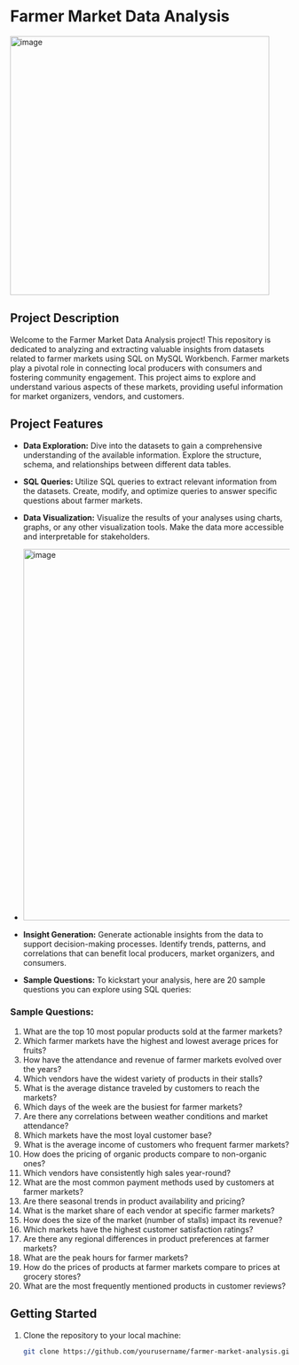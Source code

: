 # Farmer Market Data Analysis
<img width="467" alt="image" src="https://github.com/shivendra1-cyber/Farmers_market_analysis/assets/68283342/e27e6203-a0e5-4223-b453-84ee7254d635">


## Project Description

Welcome to the Farmer Market Data Analysis project! This repository is dedicated to analyzing and extracting valuable insights from datasets related to farmer markets using SQL on MySQL Workbench. Farmer markets play a pivotal role in connecting local producers with consumers and fostering community engagement. This project aims to explore and understand various aspects of these markets, providing useful information for market organizers, vendors, and customers.

## Project Features

- **Data Exploration:** Dive into the datasets to gain a comprehensive understanding of the available information. Explore the structure, schema, and relationships between different data tables.

- **SQL Queries:** Utilize SQL queries to extract relevant information from the datasets. Create, modify, and optimize queries to answer specific questions about farmer markets.

- **Data Visualization:** Visualize the results of your analyses using charts, graphs, or any other visualization tools. Make the data more accessible and interpretable for stakeholders.
- <img width="670" alt="image" src="https://github.com/shivendra1-cyber/Farmers_market_analysis/assets/68283342/f1c978ac-89b8-4583-8e75-bd7c46712b23">


- **Insight Generation:** Generate actionable insights from the data to support decision-making processes. Identify trends, patterns, and correlations that can benefit local producers, market organizers, and consumers.

- **Sample Questions:** To kickstart your analysis, here are 20 sample questions you can explore using SQL queries:

### Sample Questions:

1. What are the top 10 most popular products sold at the farmer markets?
2. Which farmer markets have the highest and lowest average prices for fruits?
3. How have the attendance and revenue of farmer markets evolved over the years?
4. Which vendors have the widest variety of products in their stalls?
5. What is the average distance traveled by customers to reach the markets?
6. Which days of the week are the busiest for farmer markets?
7. Are there any correlations between weather conditions and market attendance?
8. Which markets have the most loyal customer base?
9. What is the average income of customers who frequent farmer markets?
10. How does the pricing of organic products compare to non-organic ones?
11. Which vendors have consistently high sales year-round?
12. What are the most common payment methods used by customers at farmer markets?
13. Are there seasonal trends in product availability and pricing?
14. What is the market share of each vendor at specific farmer markets?
15. How does the size of the market (number of stalls) impact its revenue?
16. Which markets have the highest customer satisfaction ratings?
17. Are there any regional differences in product preferences at farmer markets?
18. What are the peak hours for farmer markets?
19. How do the prices of products at farmer markets compare to prices at grocery stores?
20. What are the most frequently mentioned products in customer reviews?



## Getting Started

1. Clone the repository to your local machine:

   ```bash
   git clone https://github.com/yourusername/farmer-market-analysis.git

